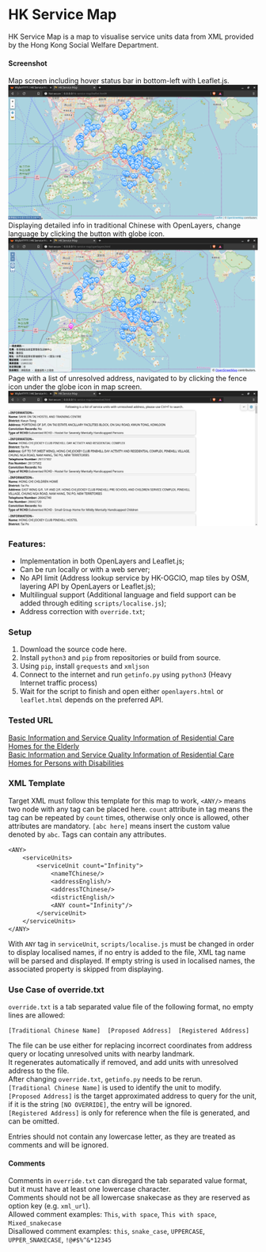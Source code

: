 # HK Service Map
HK Service Map is a map to visualise service units data from XML provided by the Hong Kong Social Welfare Department.
#### Screenshot
Map screen including hover status bar in bottom-left with Leaflet.js.  
![Example Hover Screenshot](screenshot-hover.png "Example Hover Screenshot")  
Displaying detailed info in traditional Chinese with OpenLayers, change language by clicking the button with globe icon.  
![Example Info Screenshot](screenshot-info.png "Example Info Screenshot")  
Page with a list of unresolved address, navigated to by clicking the fence icon under the globe icon in map screen.  
![Example Unresolved Screenshot](screenshot-unresolved.png "Example Unresolved Screenshot")  

### Features:
- Implementation in both OpenLayers and Leaflet.js;
- Can be run locally or with a web server;
- No API limit (Address lookup service by HK-OGCIO, map tiles by OSM, layering API by OpenLayers or Leaflet.js);
- Multilingual support (Additional language and field support can be added through editing `scripts/localise.js`);
- Address correction with `override.txt`;

### Setup
1. Download the source code here.
2. Install `python3` and `pip` from repositories or build from source.
3. Using `pip`, install `grequests` and `xmljson`
4. Connect to the internet and run `getinfo.py` using `python3` (Heavy Internet traffic process)
5. Wait for the script to finish and open either `openlayers.html` or `leaflet.html` depends on the preferred API.

### Tested URL
[Basic Information and Service Quality Information of Residential Care Homes for the Elderly](https://elderlyinfo.swd.gov.hk/sites/ltc-swd/files/rche_rsp_list.xml)  
[Basic Information and Service Quality Information of Residential Care Homes for Persons with Disabilities](https://rchdinfo.swd.gov.hk/sites/rchd-swd/files/rchd_rsp_list.xml)
### XML Template
Target XML must follow this template for this map to work, `<ANY/>` means two node with any tag can be placed here. `count` attribute in tag means the tag can be repeated by `count` times, otherwise only once is allowed, other attributes are mandatory. `[abc here]` means insert the custom value denoted by `abc`. Tags can contain any attributes.
```
<ANY>
	<serviceUnits>
		<serviceUnit count="Infinity">
			<nameTChinese/>
			<addressEnglish/>
			<addressTChinese/>
			<districtEnglish/>
			<ANY count="Infinity"/>
		</serviceUnit>
	</serviceUnits>
</ANY>
```
With `ANY` tag in `serviceUnit`, `scripts/localise.js` must be changed in order to display localised names, if no entry is added to the file, XML tag name will be parsed and displayed. If empty string is used in localised names, the associated property is skipped from displaying.

### Use Case of override.txt
`override.txt` is a tab separated value file of the following format, no empty lines are allowed:
```
[Traditional Chinese Name]	[Proposed Address]	[Registered Address]
```
The file can be use either for replacing incorrect coordinates from address query or locating unresolved units with nearby landmark.  
It regenerates automatically if removed, and add units with unresolved address to the file.  
After changing `override.txt`, `getinfo.py` needs to be rerun.  
`[Traditional Chinese Name]` is used to identify the unit to modify.  
`[Proposed Address]` is the target approximated address to query for the unit, if it is the string `[NO OVERRIDE]`, the entry will be ignored.  
`[Registered Address]` is only for reference when the file is generated, and can be omitted.  

Entries should not contain any lowercase letter, as they are treated as comments and will be ignored.

#### Comments
Comments in `override.txt` can disregard the tab separated value format, but it must have at least one lowercase character.  
Comments should not be all lowercase snakecase as they are reserved as option key (e.g. `xml_url`).  
Allowed comment examples: `This`, `with space`, `This with space`, `Mixed_snakecase`  
Disallowed comment examples: `this`, `snake_case`, `UPPERCASE`, `UPPER_SNAKECASE`, `!@#$%^&*12345`